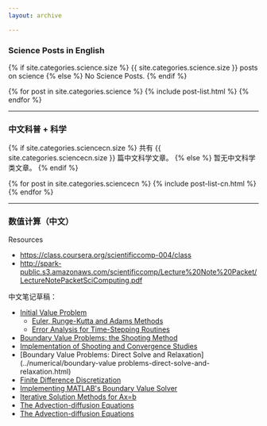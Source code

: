 ```yaml
---
layout: archive

---
```




### Science Posts in English

{% if site.categories.science.size %}
{{ site.categories.science.size }} posts on science
		{% else %}
No Science Posts.
		{% endif %}

<div class="tiles">
{% for post in site.categories.science %}
	{% include post-list.html %}
{% endfor %}
</div><!-- /.tiles -->


-----

### 中文科普 + 科学

{% if site.categories.sciencecn.size %}
共有 {{ site.categories.sciencecn.size }} 篇中文科学文章。
		{% else %}
暂无中文科学类文章。
		{% endif %}

<div class="tiles">
{% for post in site.categories.sciencecn %}
	{% include post-list-cn.html %}
{% endfor %}
</div><!-- /.tiles -->

---

### 数值计算（中文）

Resources

* https://class.coursera.org/scientificcomp-004/class
* http://spark-public.s3.amazonaws.com/scientificcomp/Lecture%20Note%20Packet/LectureNotePacketSciComputing.pdf

中文笔记草稿：

* [Initial Value Problem](../numerical/initial-value-problem.html)
	* [Euler, Runge-Kutta and Adams Methods](../numerical/euler-runge-kutta-adams-methods.html)
	* [Error Analysis for Time-Stepping Routines ](../numerical/error-analysis-for-time-stepping-routines.html)
* [Boundary Value Problems: the Shooting Method](../numerical/boundary-value-problem.html)
* [Implementation of Shooting and Convergence Studies](../numerical/implementation-of-shooting-and-convergence-studies.html)
* [Boundary Value Problems: Direct Solve and Relaxation](../numerical/boundary-value problems-direct-solve-and-relaxation.html)
* [Finite Difference Discretization](../numerical/finite-difference-discretization.html)
* [Implementing MATLAB's Boundary Value Solver](../numerical/implementation-of-matlab.html)
* [Iterative Solution Methods for Ax=b](../numerical/iterative-solution-methods.html)
* [The Advection-diffusion Equations](../numerical/the-advection-diffusion-equations.html)
* [The Advection-diffusion Equations](../numerical/Jacobi-iteration.html)

